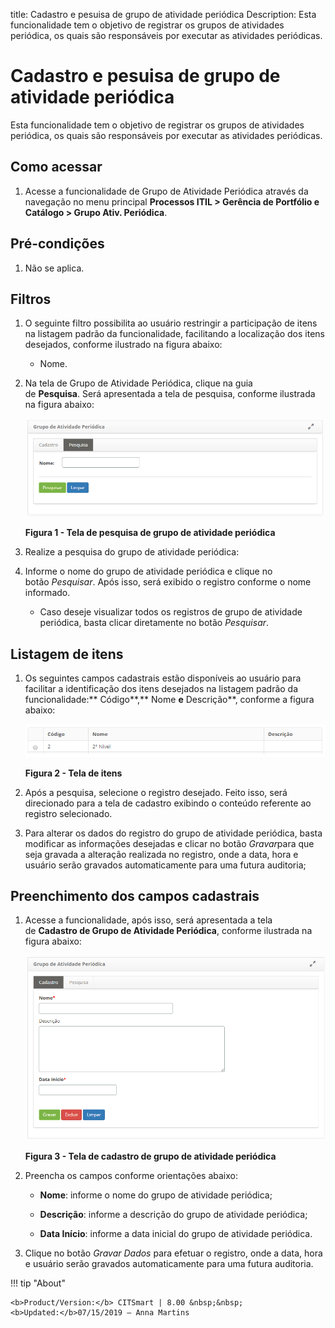 title: Cadastro e pesuisa de grupo de atividade periódica
Description: Esta funcionalidade tem o objetivo de registrar os grupos de
atividades periódica, os quais são responsáveis por executar as atividades
periódicas.

# Cadastro e pesuisa de grupo de atividade periódica

Esta funcionalidade tem o objetivo de registrar os grupos de atividades
periódica, os quais são responsáveis por executar as atividades periódicas.

Como acessar
------------

1.  Acesse a funcionalidade de Grupo de Atividade Periódica através da navegação
    no menu principal **Processos ITIL > Gerência de Portfólio e
    Catálogo > Grupo Ativ. Periódica**.

Pré-condições
-------------

1.  Não se aplica.

Filtros
-------

1.  O seguinte filtro possibilita ao usuário restringir a participação de itens
    na listagem padrão da funcionalidade, facilitando a localização dos itens
    desejados, conforme ilustrado na figura abaixo:

    -   Nome.

1.  Na tela de Grupo de Atividade Periódica, clique na guia
    de **Pesquisa**. Será apresentada a tela de pesquisa, conforme ilustrada na
    figura abaixo:

    ![Criar](images/periodic-1.png)

    **Figura 1 - Tela de pesquisa de grupo de atividade periódica**

1.  Realize a pesquisa do grupo de atividade periódica:

2.  Informe o nome do grupo de atividade periódica e clique no
    botão *Pesquisar*. Após isso, será exibido o registro conforme o nome
    informado.

    -   Caso deseje visualizar todos os registros de grupo de atividade
        periódica, basta clicar diretamente no botão *Pesquisar*.

Listagem de itens
-----------------

1.  Os seguintes campos cadastrais estão disponíveis ao usuário para facilitar a
    identificação dos itens desejados na listagem padrão da
    funcionalidade:** Código**,** Nome **e** Descrição**, conforme a figura
    abaixo:

    ![Criar](images/periodic-2.png)

    **Figura 2 - Tela de itens**

1.  Após a pesquisa, selecione o registro desejado. Feito isso, será direcionado
    para a tela de cadastro exibindo o conteúdo referente ao registro
    selecionado.

2.  Para alterar os dados do registro do grupo de atividade periódica, basta
    modificar as informações desejadas e clicar no botão *Gravar*para que seja
    gravada a alteração realizada no registro, onde a data, hora e usuário serão
    gravados automaticamente para uma futura auditoria;

Preenchimento dos campos cadastrais
-----------------------------------

1.  Acesse a funcionalidade, após isso, será apresentada a tela de **Cadastro de
    Grupo de Atividade Periódica**, conforme ilustrada na figura abaixo:

    ![Criar](images/periodic-3.png)

    **Figura 3 - Tela de cadastro de grupo de atividade periódica**

1.  Preencha os campos conforme orientações abaixo:

    -   **Nome**: informe o nome do grupo de atividade periódica;

    -   **Descrição**: informe a descrição do grupo de atividade periódica;

    -   **Data Início**: informe a data inicial do grupo de atividade periódica.

1.  Clique no botão *Gravar Dados* para efetuar o registro, onde a data, hora e
    usuário serão gravados automaticamente para uma futura auditoria.


!!! tip "About"

    <b>Product/Version:</b> CITSmart | 8.00 &nbsp;&nbsp;
    <b>Updated:</b>07/15/2019 – Anna Martins
